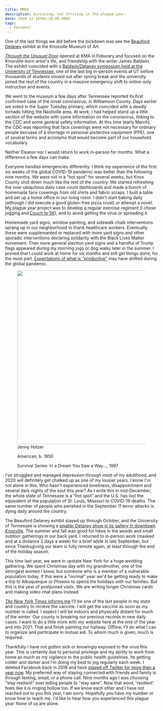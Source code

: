 ```yaml
---
title: MMXX
description: Surviving, not thriving in the plague year. 
date: 2020-12-16T05:20:00.000Z
tags:
  - Personal
---
```




One of the last things we did before the lockdown was see the [Beauford Delaney](https://en.wikipedia.org/wiki/Beauford_Delaney) exhibit at the Knoxville Museum of Art. 

[<i>Through the Unusual Door</i>](https://knoxart.org/exhibitions/beauford-delaney-and-james-baldwin-through-the-unusual-door/) opened at KMA in Feburary and focused on the Knoxville-born artist's life, and friendship with the writer James Baldwin. The exhibit coincided with a [Baldwin/Delaney symposium held at the University of Tennessee](https://baldwindelaney.org/), one of the last big in-person events at UT before thousands of students moved out after spring break and the university joined the rest of the country in a massive emergency shift to online-only instruction and events.

We went to the museum a few days after Tennessee reported its first confirmed case of the novel coronavirus, in Williamson County. Days earlier we voted in the Super Tuesday primary, which coincided with a deadly tornado hitting the Nashville area. At work, I had helped stand up a little section of the website with some information on the coronavirus, linking to the CDC and some general safety information. At this time (early March), the CDC was reporting that face coverings were not necessary for ordinary people becuase of a shortage in personal protective equipment (PPE), one of several terms and acronyms that would become part of our household vocabulary. 

Neither Eleanor nor I would return to work in-person for months. What a difference a few days can make.

Everyone handles emergencies differently. I think my experience of the first six weeks of the global COVID-19 pandemic was better than the following nine months. We were not in a "hot spot" for several weeks, but Knox County shut down much like the rest of the country. We started refreshing the now-ubiquitous daily case count dashboards and made a bunch of homemade face coverings from old shirts and fabric scraps. I built a table and set up a home office in our living room. I didn't start baking daily (although I did execute a good gluten-free pizza crust) or attempt a novel. My plague year project was to develop a regular exercise regiment (I chose jogging and [Couch to 5K](http://www.c25k.com/)), and to avoid getting the virus or spreading it.

Homemade yard signs, window painting, and sidewalk chalk interventions sprang up in our neighborhood to thank healthcare workers. Eventually these were supplemanted or replaced with more yard signs and other sporadic interventions declaring solidarity with the Black Lives Matter movement. Then more general election yard signs and a handful of Trump flags appeared during my morning jogs or dog walks later in the summer. I proved that I could work at home for six months and still get things done, for the most part. [Expectations of what is "productive"](https://oak.is/thinking/working-remotely-covid-19-principles/) may have shifted during the global pandemic.

<figure>
<img src="/img/post-images/2020-holzer-survival.jpg" loading="lazy" width="800" height="573">
<figcaption>Jenny Holzer

American, b. 1950

Survival Series: In a Dream You Saw a Way…, 1997</figcaption>
</figure>

I've struggled and managed depression through most of my adulthood, and 2020 will definitely get chalked up as one of my lousier years. I know I'm not alone in this. Who hasn't experienced loneliness, disappointment and several dark nights of the soul this year? As I write this in mid-December, the whole state of Tennessee is a "hot spot" and the U.S. has lost the equivalent of the population of St. Louis, Missouri to COVID-19 deaths. The same number of people who perished in the September 11 terror attacks is dying daily around the country. 

The Beauford Delaney exhibit stayed up through October, and the University of Tennessee is showing a [smaller Delaney show in its gallery in downtown Knoxville](https://downtown.utk.edu/). The summer and fall was good for hikes in the woods and small outdoor gatherings in our back yard. I returned to in-person work (masked and at a distance 2 days a week) for a brief while in late September, but since Thanksgiving our team is fully remote again, at least through the end of the holiday season.

This time last year, we were in upstate New York for a huge wedding gathering. We spent Christmas day with my grandmother, one of the strongest women I know, but someone who is a member of a vulnerable population today. If this were a "normal" year we'd be getting ready to make a trip to Albuquerque or Phoenix to spend the holidays with our families. But this is the year of postponed visits. We are writing longer Christmas cards and making video chat plans instead.

[<i>The New York Times</i> informs me](https://www.nytimes.com/interactive/2020/12/03/opinion/covid-19-vaccine-timeline.html) I'll be one of the last people in my state and country to recieve the vaccine. I will get the vaccine as soon as my number is called. I expect I will be indoors and physically distant for much of the winter. Our county is breaking our previous records in new daily cases. I want to do a little more with my website here at the end of the year and into 2021. That and finish painting our hallway. Offline, I'll do what I can to organize and participate in mutual aid. To whom much is given, much is required. 

Thankfully I have not gotten sick or knowingly exposed to the virus this year. This is certainly due to personal privilege and my ability to work from home as much as my vigilance to the public health guidelines. Its getting colder and darker and I'm doing my best to jog regularly each week. I deleted Facebook back in 2018 and have [stayed off Twitter for more than a year now](https://twitter.com/nsmsn/status/1167017184419307520). My preferred way of staying connected with friends and family is through texting, email, or a phone call. Nine months ago I was choosing "stay resilient" over telling people to "stay sane". Now that word, 'resilient' feels like it is ringing hollow too.  If we know each other and I have not reached out to you this year, I am sorry. Hopefully you have my number or know how to reach me. I'd like to hear how you experienced this plague year. None of us are alone.